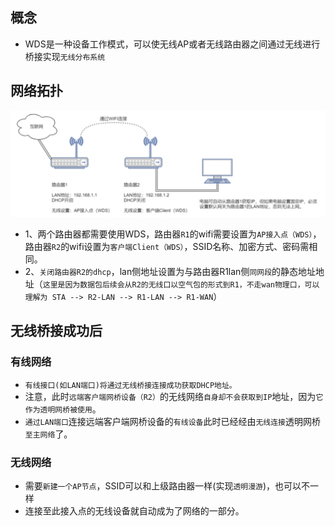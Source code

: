 ## 概念
- WDS是一种设备工作模式，可以使无线AP或者无线路由器之间通过无线进行桥接实现`无线分布系统`

## 网络拓扑
![](img/微信截图_20240703011505.png)  
- 1、两个路由器都需要使用WDS，路由器`R1`的wifi需要设置为`AP接入点（WDS）`，路由器`R2`的wifi设置为`客户端Client（WDS）`，SSID名称、加密方式、密码需相同。
- 2、`关闭路由器R2的dhcp`，lan侧地址设置为与路由器R1lan侧`同网段`的静态地址地址（`这里是因为数据包后续会从R2的无线口以空气包的形式到R1，不走wan物理口，可以理解为 STA --> R2-LAN --> R1-LAN --> R1-WAN`）

## 无线桥接成功后
### 有线网络
- `有线接口(如LAN端口)将通过无线桥接连接成功获取DHCP地址。`
- 注意，此时`远端客户端网桥设备（R2）`的无线网络`自身却不会获取到IP`地址，因为`它作为透明网桥被使用`。
- `通过LAN端口`连接远端客户端网桥设备的`有线设备`此时已经经由`无线连接`透明网桥`至主网络`了。

### 无线网络
- 需要`新建一个AP节点`，SSID可以和上级路由器一样(实现`透明漫游`)，也可以不一样
- 连接至此接入点的无线设备就自动成为了网络的一部分。
